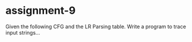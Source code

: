 # assignment-9
Given the following CFG and the LR Parsing table. Write a program to trace input strings...
